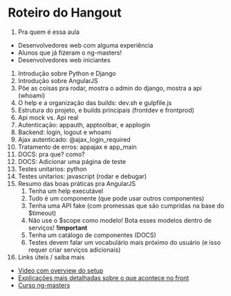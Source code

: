 # Roteiro do Hangout

1. Pra quem é essa aula
 * Desenvolvedores web com alguma experiência
 * Alunos que já fizeram o ng-masters!
 * Desenvolvedores web iniciantes
1. Introdução sobre Python e Django
1. Introdução sobre AngularJS
1. Põe as coisas pra rodar, mostra o admin do django, mostra a api (whoami)
1. O help e a organização das builds: dev.sh e gulpfile.js
1. Estrutura do projeto, e builds principais (frontdev e frontprod)
1. Api mock vs. Api real
1. Autenticação: appauth, apptoolbar, e applogin
1. Backend: login, logout e whoami
1. Ajax autenticado: @ajax_login_required
1. Tratamento de erros: appajax e app_main
1. DOCS: pra que? como?
1. DOCS: Adicionar uma página de teste
1. Testes unitarios: python
1. Testes unitarios: javascript (rodar e debugar)
1. Resumo das boas práticas pra AngularJS
    1. Tenha um help executável
    1. Tudo é um componente (que pode usar outros componentes)
    1. Tenha uma API fake (com promessas que são cumpridas na base do $timeout)
    1. Não use o $scope como modelo! Bota esses modelos dentro de serviços!    **!important**
    1. Tenha um catálogo de componentes (DOCS)
    1. Testes devem falar um vocabulário mais próximo do usuário (e isso requer criar serviços adicionais)
1. Links úteis / saiba mais
 * [Video com overview do setup](http://youtu.be/RvgZkrofgcU)
 * [Explicações mais detalhadas sobre o que acontece no front](https://dicasdolampada.wordpress.com/2015/06/25/a-awesome-setup-for-your-angularjs-project-13/)
 * [Curso ng-masters](http://ng-masters.com)
